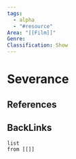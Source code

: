 ```yaml
---
tags:
  - alpha
  - "#resource"
Area: "[[Film]]"
Genre:
Classification: Show
---
```

# Severance



## References



## BackLinks

```dataview
list
from [[]]
```

